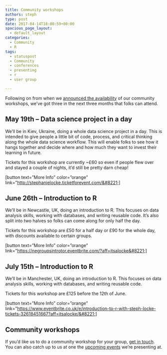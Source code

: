 ```yaml
---
title: Community workshops
authors: steph
type: post
date: 2017-04-14T18:00:59+00:00
spacious_page_layout:
  - default_layout
categories:
  - Community
  - R
tags:
  - statuspost
  - Community
  - conferences
  - presenting
  - r
  - user group

---
```

Following on from when we [announced the availability][1] of our community workshops, we&#8217;ve got three in the next three months that folks can attend.

## May 19th &#8211; Data science project in a day

We&#8217;ll be in Kiev, Ukraine, doing a whole data science project in a day. This is intended to give people a little bit of code, process, and critical thinking along the whole data science workflow. This will enable folks to see how it hangs together and decide where and how much they want to invest their learning in future.

Tickets for this workshop are currently ~£60 so even if people flew over and stayed a couple of nights, it&#8217;d still be pretty darn cheap!

[button text=&#8221;More Info&#8221; color=&#8221;orange&#8221; link=&#8221;http://stephanielocke.ticketforevent.com/&#8221;]

## June 26th &#8211; Introduction to R

We&#8217;ll be in Newcastle, UK, doing an introduction to R. This focuses on data analysis skills, working with databases, and writing reusable code. It&#8217;s also split into two halves so folks can come along for only half the day.

Tickets for this workshop are £50 for a half day or £90 for the whole day, with discounts available to certain groups.

[button text=&#8221;More Info&#8221; color=&#8221;orange&#8221; link=&#8221;https://negroupsintrotor.eventbrite.com/?aff=itsalocke&#8221;]

## July 15th &#8211; Introduction to R

We&#8217;ll be in Manchester, UK, doing an introduction to R. This focuses on data analysis skills, working with databases, and writing reusable code.

Tickets for this workshop are £125 before the 12th of June.

[button text=&#8221;More Info&#8221; color=&#8221;orange&#8221; link=&#8221;https://www.eventbrite.co.uk/e/introduction-to-r-with-steph-locke-tickets-32618451667?aff=itsalocke/&#8221;]

## Community workshops

If you&#8217;d like us to do a community workshop for your group, [get in touch][2]. You can also catch up to us at one the [upcoming events][3] we&#8217;re presenting at.

 [1]: https://itsalocke.com/community-r-workshops/
 [2]: https://itsalocke.com/contact-us-page/
 [3]: https://itsalocke.com/upcoming-events/